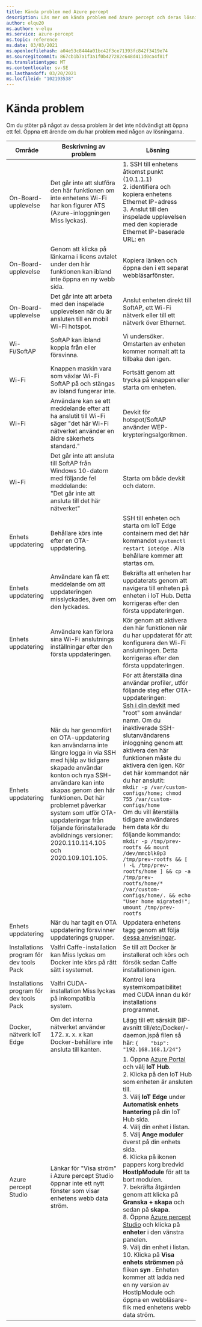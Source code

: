 ```yaml
---
title: Kända problem med Azure percept
description: Läs mer om kända problem med Azure percept och deras lösningar
author: elqu20
ms.author: v-elqu
ms.service: azure-percept
ms.topic: reference
ms.date: 03/03/2021
ms.openlocfilehash: a04e53c8444a01bc42f3ce71393fc842f3419e74
ms.sourcegitcommit: 867cb1b7a1f3a1f0b427282c648d411d0ca4f81f
ms.translationtype: MT
ms.contentlocale: sv-SE
ms.lasthandoff: 03/20/2021
ms.locfileid: "102193538"
---
```

# <a name="known-issues"></a>Kända problem

Om du stöter på något av dessa problem är det inte nödvändigt att öppna ett fel. Öppna ett ärende om du har problem med någon av lösningarna.

|Område|Beskrivning av problem|Lösning|
|-------|---------|---------|
| On-Board-upplevelse | Det går inte att slutföra den här funktionen om inte enhetens Wi-Fi har kon figurer ATS (Azure-inloggningen Miss lyckas). | 1. SSH till enhetens åtkomst punkt (10.1.1.1) <br> 2. identifiera och kopiera enhetens Ethernet IP-adress <br> 3. Anslut till den inspelade upplevelsen med den kopierade Ethernet IP-baserade URL: en |
| On-Board-upplevelse | Genom att klicka på länkarna i licens avtalet under den här funktionen kan ibland inte öppna en ny webb sida. | Kopiera länken och öppna den i ett separat webbläsarfönster. |
| On-Board-upplevelse | Det går inte att arbeta med den inspelade upplevelsen när du är ansluten till en mobil Wi-Fi hotspot. | Anslut enheten direkt till SoftAP, ett Wi-Fi nätverk eller till ett nätverk över Ethernet. |
| Wi-Fi/SoftAP | SoftAP kan ibland koppla från eller försvinna. | Vi undersöker.  Omstarten av enheten kommer normalt att ta tillbaka den igen. |
| Wi-Fi | Knappen maskin vara som växlar Wi-Fi SoftAP på och stängas av ibland fungerar inte. | Fortsätt genom att trycka på knappen eller starta om enheten. |
| Wi-Fi | Användare kan se ett meddelande efter att ha anslutit till Wi-Fi säger "det här Wi-Fi nätverket använder en äldre säkerhets standard." | Devkit för hotspot/SoftAP använder WEP-krypteringsalgoritmen. |
| Wi-Fi | Det går inte att ansluta till SoftAP från Windows 10-datorn med följande fel meddelande: <br> "Det går inte att ansluta till det här nätverket" | Starta om både devkit och datorn. |
| Enhets uppdatering | Behållare körs inte efter en OTA-uppdatering. | SSH till enheten och starta om IoT Edge containern med det här kommandot `systemctl restart iotedge` . Alla behållare kommer att startas om. |
| Enhets uppdatering | Användare kan få ett meddelande om att uppdateringen misslyckades, även om den lyckades. | Bekräfta att enheten har uppdaterats genom att navigera till enheten på enheten i IoT Hub. Detta korrigeras efter den första uppdateringen. |
| Enhets uppdatering | Användare kan förlora sina Wi-Fi anslutnings inställningar efter den första uppdateringen. | Kör genom att aktivera den här funktionen när du har uppdaterat för att konfigurera den Wi-Fi anslutningen. Detta korrigeras efter den första uppdateringen. |
| Enhets uppdatering | När du har genomfört en OTA-uppdatering kan användarna inte längre logga in via SSH med hjälp av tidigare skapade användar konton och nya SSH-användare kan inte skapas genom den här funktionen. Det här problemet påverkar system som utför OTA-uppdateringar från följande förinstallerade avbildnings versioner: 2020.110.114.105 och 2020.109.101.105. | För att återställa dina användar profiler, utför följande steg efter OTA-uppdateringen: <br> [Ssh i din devkit](./how-to-ssh-into-percept-dk.md) med "root" som användar namn. Om du inaktiverade SSH-slutanvändarens inloggning genom att aktivera den här funktionen måste du aktivera den igen. Kör det här kommandot när du har anslutit: <br> ```mkdir -p /var/custom-configs/home; chmod 755 /var/custom-configs/home``` <br> Om du vill återställa tidigare användares hem data kör du följande kommando: <br> ```mkdir -p /tmp/prev-rootfs && mount /dev/mmcblk0p3 /tmp/prev-rootfs && [ ! -L /tmp/prev-rootfs/home ] && cp -a /tmp/prev-rootfs/home/* /var/custom-configs/home/. && echo "User home migrated!"; umount /tmp/prev-rootfs``` |
| Enhets uppdatering | När du har tagit en OTA uppdatering försvinner uppdaterings grupper. | Uppdatera enhetens tagg genom att följa [dessa anvisningar](https://docs.microsoft.com/azure/azure-percept/how-to-update-over-the-air#create-a-device-update-group). |
| Installations program för dev tools Pack | Valfri Caffe-installation kan Miss lyckas om Docker inte körs på rätt sätt i systemet. | Se till att Docker är installerat och körs och försök sedan Caffe installationen igen. |
| Installations program för dev tools Pack | Valfri CUDA-installation Miss lyckas på inkompatibla system. | Kontrol lera systemkompatibilitet med CUDA innan du kör installations programmet. |
| Docker, nätverk IoT Edge | Om det interna nätverket använder 172. x. x. x kan Docker-behållare inte ansluta till kanten. | Lägg till ett särskilt BIP-avsnitt till/etc/Docker/-daemon.jspå filen så här: `{    "bip": "192.168.168.1/24"}` |
|Azure percept Studio | Länkar för "Visa ström" i Azure percept Studio öppnar inte ett nytt fönster som visar enhetens webb data ström. | 1. Öppna [Azure Portal](https://portal.azure.com) och välj **IoT Hub**. <br> 2. Klicka på den IoT Hub som enheten är ansluten till. <br> 3. Välj **IoT Edge** under **Automatisk enhets hantering** på din IoT Hub sida. <br> 4. Välj din enhet i listan. <br> 5. Välj **Ange moduler** överst på din enhets sida. <br> 6. Klicka på ikonen pappers korg bredvid **HostIpModule** för att ta bort modulen. <br> 7. bekräfta åtgärden genom att klicka på **Granska + skapa** och sedan på **skapa**. <br> 8. Öppna [Azure percept Studio](https://go.microsoft.com/fwlink/?linkid=2135819) och klicka på **enheter** i den vänstra panelen. <br> 9. Välj din enhet i listan. <br> 10. Klicka på **Visa enhets strömmen** på fliken **syn** . Enheten kommer att ladda ned en ny version av HostIpModule och öppna en webbläsare-flik med enhetens webb data ström. |